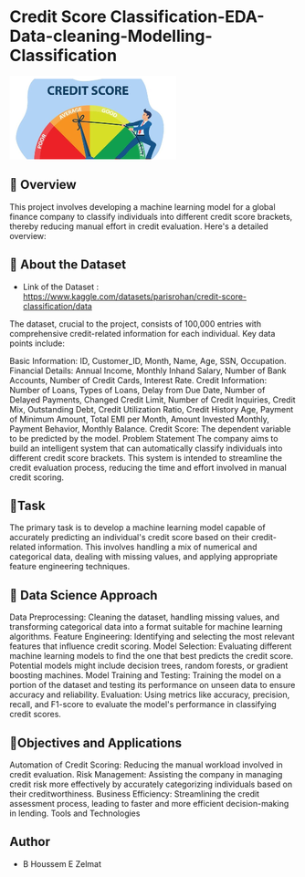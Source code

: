# Credit Score Classification-EDA-Data-cleaning-Modelling-Classification

![alt text](https://github.com/BheZelmat/Credit-Score-Classification-EDA-Data-cleaning-Modelling-Classification-/blob/main/img.png?raw=true)


## 📝 Overview

This project involves developing a machine learning model for a global finance company to classify individuals into different credit score brackets, thereby reducing manual effort in credit evaluation. Here's a detailed overview:

## 📝 About the Dataset

- Link of the Dataset : https://www.kaggle.com/datasets/parisrohan/credit-score-classification/data
  
The dataset, crucial to the project, consists of 100,000 entries with comprehensive credit-related information for each individual. Key data points include:

Basic Information: ID, Customer_ID, Month, Name, Age, SSN, Occupation.
Financial Details: Annual Income, Monthly Inhand Salary, Number of Bank Accounts, Number of Credit Cards, Interest Rate.
Credit Information: Number of Loans, Types of Loans, Delay from Due Date, Number of Delayed Payments, Changed Credit Limit, Number of Credit Inquiries, Credit Mix, Outstanding Debt, Credit Utilization Ratio, Credit History Age, Payment of Minimum Amount, Total EMI per Month, Amount Invested Monthly, Payment Behavior, Monthly Balance.
Credit Score: The dependent variable to be predicted by the model.
Problem Statement
The company aims to build an intelligent system that can automatically classify individuals into different credit score brackets. This system is intended to streamline the credit evaluation process, reducing the time and effort involved in manual credit scoring.

## 📝Task
The primary task is to develop a machine learning model capable of accurately predicting an individual's credit score based on their credit-related information. This involves handling a mix of numerical and categorical data, dealing with missing values, and applying appropriate feature engineering techniques.

## 📝 Data Science Approach
Data Preprocessing: Cleaning the dataset, handling missing values, and transforming categorical data into a format suitable for machine learning algorithms.
Feature Engineering: Identifying and selecting the most relevant features that influence credit scoring.
Model Selection: Evaluating different machine learning models to find the one that best predicts the credit score. Potential models might include  decision trees, random forests, or gradient boosting machines.
Model Training and Testing: Training the model on a portion of the dataset and testing its performance on unseen data to ensure accuracy and reliability.
Evaluation: Using metrics like accuracy, precision, recall, and F1-score to evaluate the model's performance in classifying credit scores.

## 📝Objectives and Applications
Automation of Credit Scoring: Reducing the manual workload involved in credit evaluation.
Risk Management: Assisting the company in managing credit risk more effectively by accurately categorizing individuals based on their creditworthiness.
Business Efficiency: Streamlining the credit assessment process, leading to faster and more efficient decision-making in lending.
Tools and Technologies




## Author 
- B Houssem E Zelmat 
